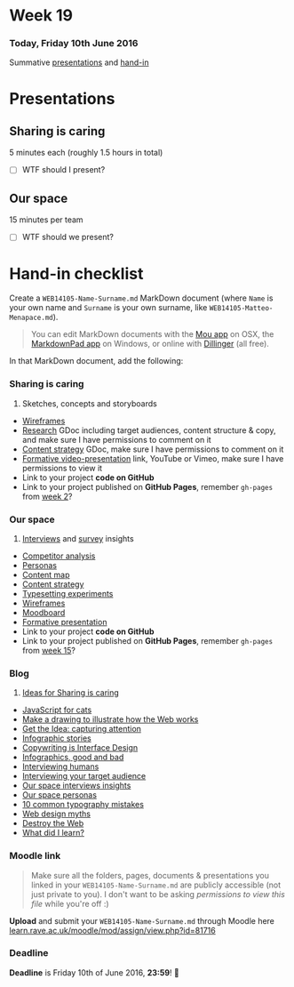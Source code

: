 # Week 19

### Today, Friday 10th June 2016

Summative [presentations](#presentations) and [hand-in](#hand-in-checklist)

<!-- Your [homework](#homework) and [blog](#blog)! -->


# Presentations

## Sharing is caring

5 minutes each (roughly 1.5 hours in total)

- [ ] WTF should I present?

## Our space

15 minutes per team

- [ ] WTF should we present?


# Hand-in checklist

Create a `WEB14105-Name-Surname.md` MarkDown document (where `Name` is your own name and `Surname` is your own surname, like `WEB14105-Matteo-Menapace.md`).

> You can edit MarkDown documents with the [Mou app](http://25.io/mou/) on OSX, the [MarkdownPad app](http://markdownpad.com/) on Windows, or online with [Dillinger](http://dillinger.io/) (all free).

In that MarkDown document, add the following:

### Sharing is caring

1. Sketches, concepts and storyboards
* [Wireframes](../04#your-turn)
* [Research](../05#sharing-is-caring-1) GDoc including target audiences, content structure & copy, and make sure I have permissions to comment on it
* [Content strategy](../07#sharing-is-caring) GDoc, make sure I have permissions to comment on it
* [Formative video-presentation](10#make-a-video) link, YouTube or Vimeo, make sure I have permissions to view it
* Link to your project **code on GitHub**
* Link to your project published on **GitHub Pages**, remember `gh-pages` from [week 2](../02#publishing-on-github-pages)?

### Our space

1. [Interviews](../11#qualitative-research-1) and [survey](../11#quantitative-research-1) insights
* [Competitor analysis](../11#competitor-analysis)
* [Personas](../12#your-turn)
* [Content map](../12#content-map)
* [Content strategy](../12#copy)
* [Typesetting experiments](../13#your-turn-1)
* [Wireframes](../13#wireframes)
* [Moodboard](../13#moodboard)
* [Formative presentation](../15#formative-presentations)
* Link to your project **code on GitHub**
* Link to your project published on **GitHub Pages**, remember `gh-pages` from [week 15](../15#workshop)?

### Blog

1. [Ideas for Sharing is caring](../01#blog)
* [JavaScript for cats](../02#blog)
* [Make a drawing to illustrate how the Web works](../03#blog)
* [Get the Idea: capturing attention](../04#blog)
* [Infographic stories](../05#blog)
* [Copywriting is Interface Design](../07#blog)
* [Infographics, good and bad](../08#blog)
* [Interviewing humans](../09#blog)
* [Interviewing your target audience](../10#blog)
* [Our space interviews insights](../11#blog)
* [Our space personas](../12#blog)
* [10 common typography mistakes](../13#blog)
* [Web design myths](../14#blog)
* [Destroy the Web](../16#blog)
* [What did I learn?](https://github.com/RavensbourneWebMedia/Blogging/blob/master/what-did-I-learn.md)

### Moodle link

> Make sure all the folders, pages, documents & presentations you linked in your `WEB14105-Name-Surname.md` are publicly accessible (not just private to you). I don't want to be asking *permissions to view this file* while you're off :)

**Upload** and submit your `WEB14105-Name-Surname.md` through Moodle here [learn.rave.ac.uk/moodle/mod/assign/view.php?id=81716](http://learn.rave.ac.uk/moodle/mod/assign/view.php?id=81716)

### Deadline

**Deadline** is Friday 10th of June 2016, **23:59**! :high_heel:

